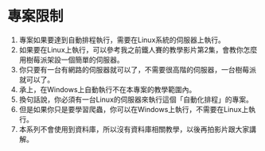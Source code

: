 # 專案限制

1. 專案如果要達到自動排程執行，需要在Linux系統的伺服器上執行。
2. 如果要在Linux上執行，可以參考我之前鐵人賽的教學影片第2集，會教你怎麼用樹莓派架設一個簡單的伺服器。
3. 你只要有一台有網路的伺服器就可以了，不需要很高階的伺服器，一台樹莓派就可以了。
4. 承上，在Windows上自動執行不在本專案的教學範圍內。
5. 換句話說，你必須有一台Linux的伺服器來執行這個「自動化排程」的專案。
6. 但是如果你只是要學習爬蟲，你可以在Windows上執行，不需要在Linux上執行。
7. 本系列不會使用到資料庫，所以沒有資料庫相關教學，以後再拍影片跟大家講解。
